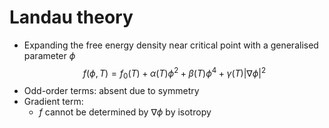 # Landau theory
- Expanding the free energy density near critical point with a generalised parameter $\phi$
$$f(\phi,T)=f_0(T)+\alpha(T)\phi^2+\beta(T)\phi^4+\gamma(T)|\nabla\phi|^2$$
- Odd-order terms: absent due to symmetry
- Gradient term:
	- $f$ cannot be determined by $\nabla \phi$ by isotropy